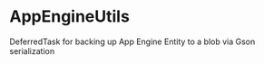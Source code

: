 AppEngineUtils
==============

DeferredTask for backing up App Engine Entity to a blob via Gson serialization